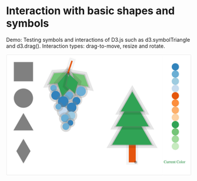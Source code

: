 # Interaction with basic shapes and symbols  

Demo: Testing symbols and interactions of D3.js such as d3.symbolTriangle and d3.drag().
Interaction types: drag-to-move, resize and rotate.

![alt tag](https://github.com/ravengao/interactiveShapes/blob/master//interactiveS.jpg)
